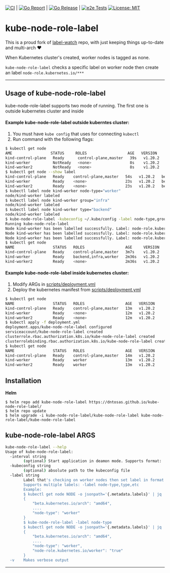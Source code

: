[![CI](https://github.com/dntosas/astrolavos/actions/workflows/go-ci.yml/badge.svg?branch=main)](https://github.com/dntosas/astrolavos/actions/workflows/go-ci.yml) | [![Go Report](https://goreportcard.com/badge/github.com/dntosas/astrolavos)](https://goreportcard.com/badge/github.com/dntosas/astrolavos) | [![Go Release](https://github.com/dntosas/astrolavos/actions/workflows/go-release.yml/badge.svg)](https://github.com/dntosas/astrolavos/actions/workflows/go-release.yml) | [![e2e Tests](https://github.com/dntosas/astrolavos/actions/workflows/e2e.yml/badge.svg)](https://github.com/dntosas/astrolavos/actions/workflows/e2e.yml)
[![License: MIT](https://img.shields.io/badge/License-MIT-yellow.svg)](https://opensource.org/licenses/MIT)

# kube-node-role-label

This is a proud fork of [label-watch](https://github.com/kolikons/label-watch) repo, with just keeping things up-to-date and multi-arch :heart:

When Kubernetes cluster's created, worker nodes is tagged as none.

`kube-node-role-label` checks a specific label on worker node then create an label `node-role.kubernetes.io/***`

---

## Usage of kube-node-role-label
kube-node-role-label supports two mode of running. The first one is outside kubernetes cluster and inside

#### Example kube-node-role-label outside kuberntes cluster:
1. You must have `kube config` that uses for connecting `kubectl`
2. Run command with the following flags:
```sh
$ kubectl get node
AME                 STATUS     ROLES                  AGE   VERSION
kind-control-plane   Ready      control-plane,master   39s   v1.20.2
kind-worker          NotReady   <none>                 8s    v1.20.2
kind-worker2         NotReady   <none>                 8s    v1.20.2
$ kubectl get node --show label
kind-control-plane   Ready    control-plane,master   54s   v1.20.2   beta.kubernetes.io/arch=amd64,beta.kubernetes.io/os=linux,kubernetes.io/arch=amd64,kubernetes.io/hostname=kind-control-plane,kubernetes.io/os=linux,node-role.kubernetes.io/control-plane=,node-role.kubernetes.io/master=
kind-worker          Ready    <none>                 23s   v1.20.2   beta.kubernetes.io/arch=amd64,beta.kubernetes.io/os=linux,kubernetes.io/arch=amd64,kubernetes.io/hostname=kind-worker,kubernetes.io/os=linux
kind-worker2         Ready    <none>                 23s   v1.20.2   beta.kubernetes.io/arch=amd64,beta.kubernetes.io/os=linux,kubernetes.io/arch=amd64,kubernetes.io/hostname=kind-worker2,kubernetes.io/os=linux
$ kubectl label node kind-worker node-type="worker"
node/kind-worker labeled
$ kubectl label node kind-worker group="infra"
node/kind-worker labeled
$ kubectl label node kind-worker type="backend"
node/kind-worker labeled
$ kube-node-role-label -kubeconfig ~/.kube/config -label node-type,group,type
Running kube-node-role-label
Node kind-worker has been labelled successfully. Label: node-role.kubernetes.io/worker=true
Node kind-worker has been labelled successfully. Label: node-role.kubernetes.io/infra=true
Node kind-worker has been labelled successfully. Label: node-role.kubernetes.io/backend=true
$ kubectl get node
NAME                 STATUS   ROLES                  AGE     VERSION
kind-control-plane   Ready    control-plane,master   3m7s    v1.20.2
kind-worker          Ready    backend,infra,worker   2m36s   v1.20.2
kind-worker2         Ready    <none>                 2m36s   v1.20.2
```

#### Example kube-node-role-label inside kubernetes cluster:
1. Modify ARGs in [scripts/deployment.yml](scripts/deployment.yml#22)
2. Deploy the kubernetes manifest from [scripts/deployment.yml](scripts/deployment.yml)
```sh
$ kubectl get node
NAME                 STATUS   ROLES                  AGE   VERSION
kind-control-plane   Ready    control-plane,master   13m   v1.20.2
kind-worker          Ready    <none>                 12m   v1.20.2
kind-worker2         Ready    <none>                 12m   v1.20.2
$ kubectl apply -f deployment.yml
deployment.apps/kube-node-role-label configured
serviceaccount/kube-node-role-label created
clusterrole.rbac.authorization.k8s.io/kube-node-role-label created
clusterrolebinding.rbac.authorization.k8s.io/kube-node-role-label created
$ kubectl get node
NAME                 STATUS   ROLES                  AGE   VERSION
kind-control-plane   Ready    control-plane,master   14m   v1.20.2
kind-worker          Ready    worker                 13m   v1.20.2
kind-worker2         Ready    worker                 13m   v1.20.2
```

## Installation

**Helm**

```console
$ helm repo add kube-node-role-label https://dntosas.github.io/kube-node-role-label/
$ helm repo update
$ helm upgrade -i kube-node-role-label/kube-node-role-label kube-node-role-label/kube-node-role-label
```

## kube-node-role-label ARGS
```sh
kube-node-role-label --help
Usage of kube-node-role-label:
  -interval string
    	(optional) Start application in deamon mode. Supports format: 's', 'm', 'h'.
  -kubeconfig string
    	(optional) absolute path to the kubeconfig file
  -label string
    	Label that's checking on worker nodes then set label in format node-role.kubernetes.io/VALUE_FROM_LABEL=true.
    	Supports multiple labels: -label node-type,type,etc
    	Example:
    	$ kubectl get node NODE -o jsonpath='{.metadata.labels}' | jq
    	{
    		"beta.kubernetes.io/arch": "amd64",
    		....
    		"node-type": "worker"
    	}
    	$ kube-node-role-label -label node-type
    	$ kubectl get node NODE -o jsonpath='{.metadata.labels}' | jq
    	{
    		"beta.kubernetes.io/arch": "amd64",
    		....
    		"node-type": "worker",
    		"node-role.kubernetes.io/worker": "true"
    	}
  -v	Makes verbose output
```

---
